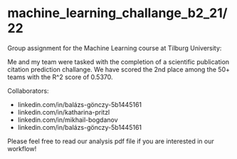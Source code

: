 # machine_learning_challange_b2_21/22
Group assignment for the Machine Learning course at Tilburg University:

Me and my team were tasked with the completion of a scientific publication citation prediction challange. We have scored the 2nd place among the 50+ teams with the R^2 score of 0.5370.

Collaborators:
- linkedin.com/in/balázs-gönczy-5b1445161
- linkedin.com/in/katharina-pritzl
- linkedin.com/in/mikhail-bogdanov
- linkedin.com/in/balázs-gönczy-5b1445161

Please feel free to read our analysis pdf file if you are interested in our workflow!
